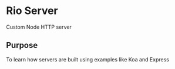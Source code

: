 # Rio Server
Custom Node HTTP server

## Purpose
To learn how servers are built using examples like Koa and Express
